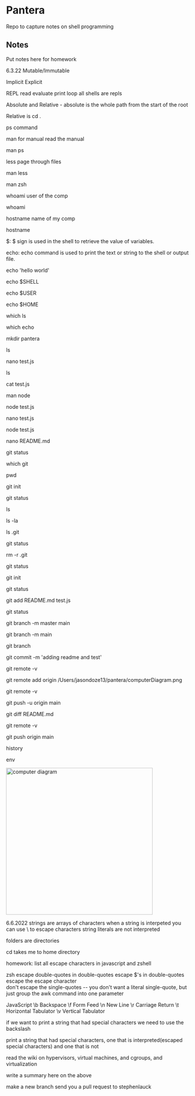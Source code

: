 # Pantera

Repo to capture notes on shell programming

## Notes

Put notes here for homework

6.3.22
Mutable/Immutable

Implicit Explicit

REPL read evaluate print loop all shells are repls

Absolute and Relative - absolute is the whole path from the start of the root

Relative is cd .

ps command

man for manual read the manual

man ps

less page through files

man less

man zsh

whoami user of the comp

whoami

hostname name of my comp

hostname

$: $ sign is used in the shell to retrieve the value of variables.

echo: echo command is used to print the text or string to the shell or output file.

echo 'hello world'

echo $SHELL

echo $USER

echo $HOME

which ls 

which echo

mkdir pantera

ls

nano test.js

ls

cat test.js

man node

node test.js

nano test.js

node test.js

nano README.md

git status

which git

pwd

git init

git status

ls

ls -la

ls .git

git status

rm -r .git

git status

git init

git status

git add README.md test.js

git status

git branch -m master main

git branch -m main

git branch

git commit -m 'adding readme and test'

git remote -v

git remote add origin /Users/jasondoze13/pantera/computerDiagram.png

git remote -v

git push -u origin main

git diff README.md

git remote -v

git push origin main

history

env

<!-- display the computer diagram png -->
<img src="/Users/jasondoze13/pantera/computerDiagram.png" alt="computer diagram" width="400">

6.6.2022
strings are arrays of characters
when a string is interpeted you can use \ to escape characters
string literals are not interpreted


folders are directories

cd takes me to home directory

homework:
list all escape characters in javascript and zshell

zsh
escape double-quotes in double-quotes
escape $'s in double-quotes
escape the escape character \
don't escape the single-quotes -- you don't want a literal single-quote, but just group the awk command into one parameter

JavaScript
\b	Backspace
\f	Form Feed
\n	New Line
\r	Carriage Return
\t	Horizontal Tabulator
\v	Vertical Tabulator

if we want to print a string that had special characters we need to use the backslash

print a string that had special characters, one that is interpreted(escaped special characters) and one that is not

read the wiki on hypervisors, virtual machines, and cgroups, and virtualization

write a summary here on the above

make a new branch send you a pull request to stephenlauck
